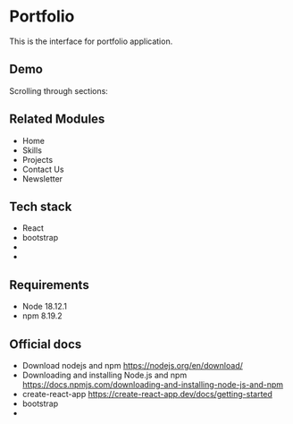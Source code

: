 # Portfolio



This is the interface for portfolio application.

## Demo
Scrolling through sections:

<!-- <p align="center">
<img src="https://media.giphy.com/media/R7IIrzGecqGO2aEZTE/giphy.gif" width="70%"></p>

Form Modal for favoriting:

<p align="center">
<img src="https://media.giphy.com/media/RKmLYjKhsMq3BbD3UK/giphy.gif" width="70%"></p>

Form Modal to create a new collection:

<p align="center">
<img src="https://media.giphy.com/media/ldAnZGhJzFQzW43Ovh/giphy.gif" width="70%"></p> -->

## Related Modules

  - Home
  - Skills 
  - Projects 
  - Contact Us
  - Newsletter


## Tech stack
  - React
  - bootstrap 
  -  
  - 

## Requirements

- Node 18.12.1
- npm 8.19.2


## Official docs
  - Download nodejs and npm https://nodejs.org/en/download/
  - Downloading and installing Node.js and npm https://docs.npmjs.com/downloading-and-installing-node-js-and-npm
  - create-react-app https://create-react-app.dev/docs/getting-started
  - bootstrap 
  - 



